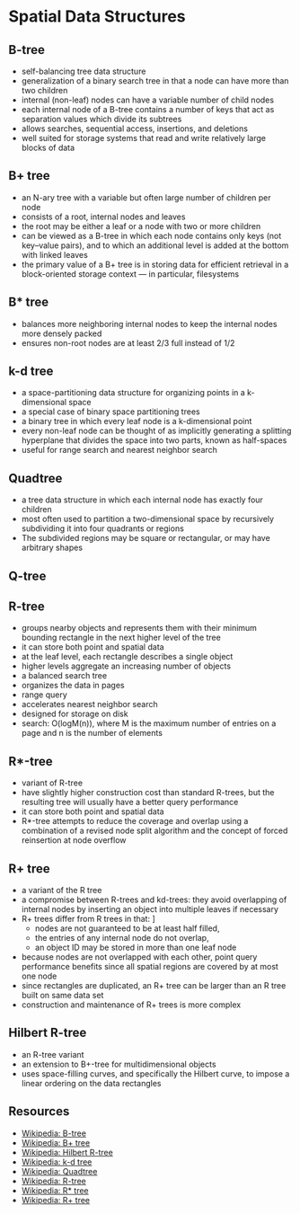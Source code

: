 # Spatial Data Structures

## B-tree
- self-balancing tree data structure
- generalization of a binary search tree in that a node can have more than two children
- internal (non-leaf) nodes can have a variable number of child nodes
- each internal node of a B-tree contains a number of keys that act as separation values which divide its subtrees
- allows searches, sequential access, insertions, and deletions
- well suited for storage systems that read and write relatively large blocks of data

## B+ tree
- an N-ary tree with a variable but often large number of children per node
- consists of a root, internal nodes and leaves
- the root may be either a leaf or a node with two or more children
- can be viewed as a B-tree in which each node contains only keys (not key–value pairs), and to which an additional level is added at the bottom with linked leaves
- the primary value of a B+ tree is in storing data for efficient retrieval in a block-oriented storage context — in particular, filesystems

## B* tree
- balances more neighboring internal nodes to keep the internal nodes more densely packed
- ensures non-root nodes are at least 2/3 full instead of 1/2

## k-d tree
- a space-partitioning data structure for organizing points in a k-dimensional space
- a special case of binary space partitioning trees
- a binary tree in which every leaf node is a k-dimensional point
- every non-leaf node can be thought of as implicitly generating a splitting hyperplane that divides the space into two parts, known as half-spaces
- useful for range search and nearest neighbor search

## Quadtree
- a tree data structure in which each internal node has exactly four children
- most often used to partition a two-dimensional space by recursively subdividing it into four quadrants or regions
- The subdivided regions may be square or rectangular, or may have arbitrary shapes

## Q-tree

## R-tree
- groups nearby objects and represents them with their minimum bounding rectangle in the next higher level of the tree
- it can store both point and spatial data
- at the leaf level, each rectangle describes a single object
- higher levels aggregate an increasing number of objects
- a balanced search tree
- organizes the data in pages
- range query
- accelerates nearest neighbor search
- designed for storage on disk
- search: O(logM(n)), where M is the maximum number of entries on a page and n is the number of elements

## R*-tree
- variant of R-tree
- have slightly higher construction cost than standard R-trees, but the resulting tree will usually have a better query performance
- it can store both point and spatial data
- R*-tree attempts to reduce the coverage and overlap using a combination of a revised node split algorithm and the concept of forced reinsertion at node overflow

## R+ tree
- a variant of the R tree
- a compromise between R-trees and kd-trees: they avoid overlapping of internal nodes by inserting an object into multiple leaves if necessary
- R+ trees differ from R trees in that: ]
    - nodes are not guaranteed to be at least half filled, 
    - the entries of any internal node do not overlap, 
    - an object ID may be stored in more than one leaf node
- because nodes are not overlapped with each other, point query performance benefits since all spatial regions are covered by at most one node
- since rectangles are duplicated, an R+ tree can be larger than an R tree built on same data set
- construction and maintenance of R+ trees is more complex

## Hilbert R-tree
- an R-tree variant
- an extension to B+-tree for multidimensional objects
- uses space-filling curves, and specifically the Hilbert curve, to impose a linear ordering on the data rectangles

## Resources
- [Wikipedia: B-tree](https://en.wikipedia.org/wiki/B-tree)
- [Wikipedia: B+ tree](https://en.wikipedia.org/wiki/B%2B_tree)
- [Wikipedia: Hilbert R-tree](https://en.wikipedia.org/wiki/Hilbert_R-tree)
- [Wikipedia: k-d tree](https://en.wikipedia.org/wiki/K-d_tree)
- [Wikipedia: Quadtree](https://en.wikipedia.org/wiki/Quadtree)
- [Wikipedia: R-tree](https://en.wikipedia.org/wiki/R-tree)
- [Wikipedia: R* tree](https://en.wikipedia.org/wiki/R*_tree)
- [Wikipedia: R+ tree](https://en.wikipedia.org/wiki/R%2B_tree)
